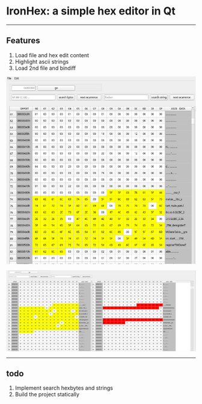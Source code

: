 # IronHex: a simple hex editor in Qt

----

## Features

1. Load file and hex edit content
2. Highlight ascii strings
3. Load 2nd file and bindiff

![Kiku](screen1.png)

![Kiku](screen2.png)

----

## todo

1. Implement search hexbytes and strings
2. Build the project statically

